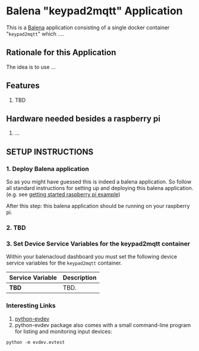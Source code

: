 # Balena "keypad2mqtt" Application

This is a [Balena](https://www.balena.io/) application consisting of a single docker container "`keypad2mqtt`"
which ....

## Rationale for this Application

The idea is to use ...

## Features

1. TBD

## Hardware needed besides a raspberry pi

1. ...

## SETUP INSTRUCTIONS

### 1. Deploy Balena application

So as you might have guessed this is indeed a balena application.  So follow all standard instructions for setting up and deploying this balena application. (e.g. see [getting started raspberry pi example](https://www.balena.io/docs/learn/getting-started/raspberrypi3/nodejs/))

After this step: this balena application should be running on your raspberry pi.

### 2. TBD

### 3. Set Device Service Variables for the keypad2mqtt container

Within your balenacloud dashboard you must set the following device service variables for the `keypad2mqtt` container.

| Service Variable         | Description                                  |
|------------------------- | ---------------------------------------------|
| **TBD**    |  TBD. |

### Interesting Links

1. [python-evdev](https://python-evdev.readthedocs.io/en/latest/) 
2. python-evdev package also comes with a small command-line program for listing and monitoring input devices:

```python -m evdev.evtest```

